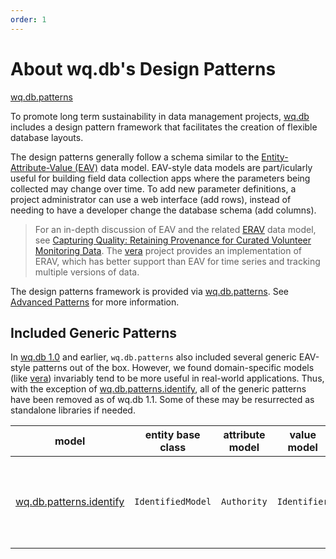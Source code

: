```yaml
---
order: 1
---
```


About wq.db's Design Patterns
===============

[wq.db.patterns]

To promote long term sustainability in data management projects, [wq.db] includes a design pattern framework that facilitates the creation of flexible database layouts.

The design patterns generally follow a schema similar to the [Entity-Attribute-Value (EAV)] data model.  EAV-style data models are part/icularly useful for building field data collection apps where the parameters being collected may change over time.  To add new parameter definitions, a project administrator can use a web interface (add rows), instead of needing to have a developer change the database schema (add columns).

> For an in-depth discussion of EAV and the related [ERAV] data model, see [Capturing Quality: Retaining Provenance for Curated Volunteer Monitoring Data](https://wq.io/research/provenance). The [vera] project provides an implementation of ERAV, which has better support than EAV for time series and tracking multiple versions of data.

The design patterns framework is provided via [wq.db.patterns].  See [Advanced Patterns] for more information.

## Included Generic Patterns

In [wq.db 1.0] and earlier, `wq.db.patterns` also included several generic EAV-style patterns out of the box.  However, we found domain-specific models (like [vera]) invariably tend to be more useful in real-world applications.  Thus, with the exception of [wq.db.patterns.identify], all of the generic patterns have been removed as of wq.db 1.1.  Some of these may be resurrected as standalone libraries if needed.

model | entity base class | attribute model | value model | description
------|--------|-----------|-------|-------------
[wq.db.patterns.identify] | `IdentifiedModel` | `Authority` | `Identifier` | Track entity identifiers assigned by multiple third party authorities

[wq.db.patterns]: https://github.com/wq/wq.db/blob/master/patterns
[wq.db]: https://wq.io/wq.db
[wq.db 1.0]: https://wq.io/1.0/docs/about-patterns
[Entity-Attribute-Value (EAV)]: https://wq.io/docs/eav-vs-relational
[vera]: https://wq.io/vera
[ERAV]: https://wq.io/docs/erav
[wq.db.patterns.identify]: https://wq.io/docs/identify
[Advanced Patterns]: https://wq.io/docs/nested-forms
